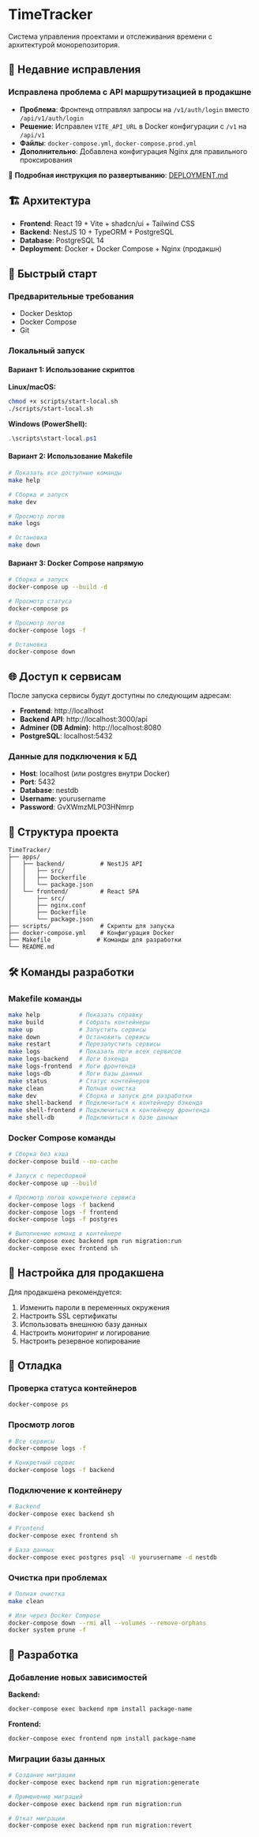 # TimeTracker

Система управления проектами и отслеживания времени с архитектурой монорепозитория.

## 🚨 Недавние исправления

### Исправлена проблема с API маршрутизацией в продакшне
- **Проблема**: Фронтенд отправлял запросы на `/v1/auth/login` вместо `/api/v1/auth/login`
- **Решение**: Исправлен `VITE_API_URL` в Docker конфигурации с `/v1` на `/api/v1`
- **Файлы**: `docker-compose.yml`, `docker-compose.prod.yml`
- **Дополнительно**: Добавлена конфигурация Nginx для правильного проксирования

📖 **Подробная инструкция по развертыванию**: [DEPLOYMENT.md](./DEPLOYMENT.md)

## 🏗️ Архитектура

- **Frontend**: React 19 + Vite + shadcn/ui + Tailwind CSS
- **Backend**: NestJS 10 + TypeORM + PostgreSQL
- **Database**: PostgreSQL 14
- **Deployment**: Docker + Docker Compose + Nginx (продакшн)

## 🚀 Быстрый старт

### Предварительные требования

- Docker Desktop
- Docker Compose
- Git

### Локальный запуск

#### Вариант 1: Использование скриптов

**Linux/macOS:**
```bash
chmod +x scripts/start-local.sh
./scripts/start-local.sh
```

**Windows (PowerShell):**
```powershell
.\scripts\start-local.ps1
```

#### Вариант 2: Использование Makefile

```bash
# Показать все доступные команды
make help

# Сборка и запуск
make dev

# Просмотр логов
make logs

# Остановка
make down
```

#### Вариант 3: Docker Compose напрямую

```bash
# Сборка и запуск
docker-compose up --build -d

# Просмотр статуса
docker-compose ps

# Просмотр логов
docker-compose logs -f

# Остановка
docker-compose down
```

## 🌐 Доступ к сервисам

После запуска сервисы будут доступны по следующим адресам:

- **Frontend**: http://localhost
- **Backend API**: http://localhost:3000/api
- **Adminer (DB Admin)**: http://localhost:8080
- **PostgreSQL**: localhost:5432

### Данные для подключения к БД

- **Host**: localhost (или postgres внутри Docker)
- **Port**: 5432
- **Database**: nestdb
- **Username**: yourusername
- **Password**: GvXWmzMLP03HNmrp

## 📁 Структура проекта

```
TimeTracker/
├── apps/
│   ├── backend/          # NestJS API
│   │   ├── src/
│   │   ├── Dockerfile
│   │   └── package.json
│   └── frontend/         # React SPA
│       ├── src/
│       ├── nginx.conf
│       ├── Dockerfile
│       └── package.json
├── scripts/              # Скрипты для запуска
├── docker-compose.yml    # Конфигурация Docker
├── Makefile             # Команды для разработки
└── README.md
```

## 🛠️ Команды разработки

### Makefile команды

```bash
make help           # Показать справку
make build          # Собрать контейнеры
make up             # Запустить сервисы
make down           # Остановить сервисы
make restart        # Перезапустить сервисы
make logs           # Показать логи всех сервисов
make logs-backend   # Логи бэкенда
make logs-frontend  # Логи фронтенда
make logs-db        # Логи базы данных
make status         # Статус контейнеров
make clean          # Полная очистка
make dev            # Сборка и запуск для разработки
make shell-backend  # Подключиться к контейнеру бэкенда
make shell-frontend # Подключиться к контейнеру фронтенда
make shell-db       # Подключиться к базе данных
```

### Docker Compose команды

```bash
# Сборка без кэша
docker-compose build --no-cache

# Запуск с пересборкой
docker-compose up --build

# Просмотр логов конкретного сервиса
docker-compose logs -f backend
docker-compose logs -f frontend
docker-compose logs -f postgres

# Выполнение команд в контейнере
docker-compose exec backend npm run migration:run
docker-compose exec frontend sh
```

## 🔧 Настройка для продакшена

Для продакшена рекомендуется:

1. Изменить пароли в переменных окружения
2. Настроить SSL сертификаты
3. Использовать внешнюю базу данных
4. Настроить мониторинг и логирование
5. Настроить резервное копирование

## 🐛 Отладка

### Проверка статуса контейнеров
```bash
docker-compose ps
```

### Просмотр логов
```bash
# Все сервисы
docker-compose logs -f

# Конкретный сервис
docker-compose logs -f backend
```

### Подключение к контейнеру
```bash
# Backend
docker-compose exec backend sh

# Frontend
docker-compose exec frontend sh

# База данных
docker-compose exec postgres psql -U yourusername -d nestdb
```

### Очистка при проблемах
```bash
# Полная очистка
make clean

# Или через Docker Compose
docker-compose down --rmi all --volumes --remove-orphans
docker system prune -f
```

## 📝 Разработка

### Добавление новых зависимостей

**Backend:**
```bash
docker-compose exec backend npm install package-name
```

**Frontend:**
```bash
docker-compose exec frontend npm install package-name
```

### Миграции базы данных

```bash
# Создание миграции
docker-compose exec backend npm run migration:generate

# Применение миграций
docker-compose exec backend npm run migration:run

# Откат миграции
docker-compose exec backend npm run migration:revert
```
